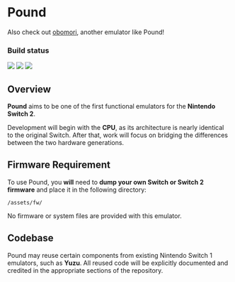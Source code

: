 # Pound
Also check out [obomori](https://github.com/Nikilites/oboromi), another emulator like Pound!

### Build status

<a><img src="https://img.shields.io/badge/current Linux x64 build-none-aaaaaa.svg"></a>
<a><img src="https://img.shields.io/badge/current Linux A64 build-none-aaaaaa.svg"></a>
<a><img src="https://img.shields.io/badge/current Android A64 build-none-aaaaaa.svg"></a>

## Overview

**Pound** aims to be one of the first functional emulators for the **Nintendo Switch 2**.

Development will begin with the **CPU**, as its architecture is nearly identical to the original Switch. After that, work will focus on bridging the differences between the two hardware generations.

## Firmware Requirement

To use Pound, you **will** need to **dump your own Switch or Switch 2 firmware** and place it in the following directory:

```
/assets/fw/
```

No firmware or system files are provided with this emulator.

## Codebase

Pound may reuse certain components from existing Nintendo Switch 1 emulators, such as **Yuzu**.
All reused code will be explicitly documented and credited in the appropriate sections of the repository.
